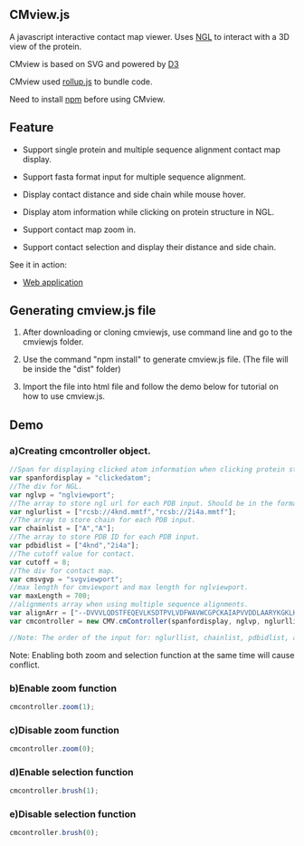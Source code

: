 ## CMview.js

A javascript interactive contact map viewer. Uses [NGL](https://github.com/arose/ngl) to interact with a 3D view of the protein.

CMview is based on SVG and powered by [D3](https://d3js.org/)

CMview used [rollup.js](https://rollupjs.org/) to bundle code.

Need to install [npm](https://www.npmjs.com/) before using CMview.

Feature
-----
- Support single protein and multiple sequence alignment contact map display.

- Support fasta format input for multiple sequence alignment. 

- Display contact distance and side chain while mouse hover.

- Display atom information while clicking on protein structure in NGL.

- Support contact map zoom in. 

- Support contact selection and display their distance and side chain.


See it in action:

* [Web application](https://rcsb.github.io/cmviewjs/)


Generating cmview.js file
-----

1. After downloading or cloning cmviewjs, use command line and go to the cmviewjs folder.

2. Use the command "npm install" to generate cmview.js file. (The file will be inside the "dist" folder)

3. Import the file into html file and follow the demo below for tutorial on how to use cmview.js.


Demo
-----
### a)Creating cmcontroller object.
```js
//Span for displaying clicked atom information when clicking protein structure in NGL.
var spanfordisplay = "clickedatom";
//The div for NGL.
var nglvp = "nglviewport";
//The array to store ngl url for each PDB input. Should be in the format: "rcsb://PDBID.mmtf".
var nglurlist = ["rcsb://4knd.mmtf","rcsb://2i4a.mmtf"];
//The array to store chain for each PDB input.
var chainlist = ["A","A"];
//The array to store PDB ID for each PDB input.
var pdbidlist = ["4knd","2i4a"];
//The cutoff value for contact.
var cutoff = 8;
//The div for contact map. 
var cmsvgvp = "svgviewport";
//max length for cmviewport and max length for nglviewport.
var maxLength = 700;
//alignments array when using multiple sequence alignments.
var alignArr = ["--DVVVLQDSTFEQEVLKSDTPVLVDFWAVWCGPCKAIAPVVDDLAARYKGKLKVAKMDVDQHQGVPQQYGIRSIPTLLVFKGGRVVDTVIGADKTR-LEDSVKKAIG", "SEHTLAVSDSSFDQDVLKASGLVLVDFWAEWCGPCKMIGPALGEIGKEFAGKVTVAKVNIDDNPETPNAYQVRSIPTLMLVRDGKVIDKKVGALPKSQLKAWVESAQ-"];
var cmcontroller = new CMV.cmController(spanfordisplay, nglvp, nglurllist, chainlist, pdbidlist, cutoff, cmsvgnvp, maxLength, alignArr);

//Note: The order of the input for: nglurllist, chainlist, pdbidlist, and alignArr should be the same. (In this case: 0 is for 4knd, 1 is for 2i4a)
```

Note: Enabling both zoom and selection function at the same time will cause conflict.
### b)Enable zoom function
```js
cmcontroller.zoom(1);
```

### c)Disable zoom function
```js
cmcontroller.zoom(0);
```

### d)Enable selection function
```js
cmcontroller.brush(1);
```

### e)Disable selection function
```js
cmcontroller.brush(0);
```



